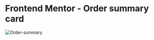 # Frontend Mentor - Order summary card

![Order-summary](https://github.com/Joeybur/Order-summary-component/assets/144486623/35f64498-2cae-4d1e-aa05-58f10ad35b5d)
